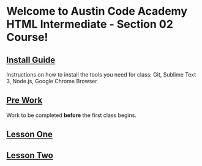 # Welcome to Austin Code Academy HTML Intermediate - Section 02 Course!
## [Install Guide](https://github.com/mistakevin/HTMLIntermediateSection2/blob/master/InstallGuide.md)
Instructions on how to install the tools you need for class: Git, Sublime Text 3, Node.js, Google Chrome Browser

## [Pre Work](https://github.com/mistakevin/HTMLIntermediateSection2/blob/master/Prework.md)
Work to be completed **before** the first class begins.

## [Lesson One](https://github.com/mistakevin/HTMLIntermediateSection2/blob/master/Day1.md)

## [Lesson Two](https://github.com/mistakevin/HTMLIntermediateSection2/blob/master/LessonTwo.md)
